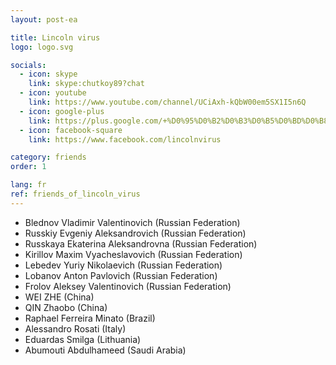 ```yaml
---
layout: post-ea

title: Lincoln virus
logo: logo.svg

socials:
  - icon: skype
    link: skype:chutkoy89?chat
  - icon: youtube
    link: https://www.youtube.com/channel/UCiAxh-kQbW00em5SX1I5n6Q
  - icon: google-plus
    link: https://plus.google.com/+%D0%95%D0%B2%D0%B3%D0%B5%D0%BD%D0%B8%D0%B9%D0%A0%D1%83%D1%81%D1%81%D0%BA%D0%B8%D0%B9%D0%A7%D1%83%D1%82%D0%BA%D0%BE%D0%B989
  - icon: facebook-square
    link: https://www.facebook.com/lincolnvirus

category: friends
order: 1

lang: fr
ref: friends_of_lincoln_virus
---
```


- Blednov Vladimir Valentinovich (Russian Federation)
- Russkiy Evgeniy Aleksandrovich (Russian Federation)
- Russkaya Ekaterina Aleksandrovna (Russian Federation)
- Kirillov Maxim Vyacheslavovich (Russian Federation)
- Lebedev Yuriy Nikolaevich (Russian Federation)
- Lobanov Anton Pavlovich (Russian Federation)
- Frolov Aleksey Valentinovich (Russian Federation)
- WEI ZHE (China)
- QIN Zhaobo (China)
- Raphael Ferreira Minato (Brazil)
- Alessandro Rosati (Italy)
- Eduardas Smilga (Lithuania)
- Abumouti Abdulhameed (Saudi Arabia)
